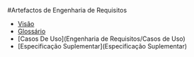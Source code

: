 #Artefactos de Engenharia de Requisitos

* [Visão](Visão)
* [Glossário](Glossário)
* [Casos De Uso](Engenharia de Requisitos/Casos de Uso)
* [Especificação Suplementar](Especificação Suplementar)
